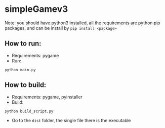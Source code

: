 # simpleGamev3
Note: you should have python3 installed, all the requirements are python pip packages, and can be install by `pip install <package>`

## How to run:
* Requirements: pygame
* Run:
```
python main.py
```

## How to build:
* Requirements: pygame, pyinstaller
* Build:
```
python build_script.py
```
* Go to the `dist` folder, the single file there is the executable
